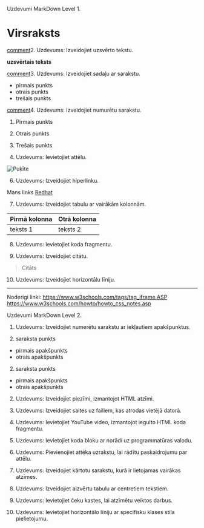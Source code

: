 Uzdevumi MarkDown Level 1.

[comment]: Uzdevums_adfsfas_adfasfsa 

# Virsraksts

[comment]2. Uzdevums: Izveidojiet uzsvērto tekstu.

**uzsvērtais teksts**

[comment]3. Uzdevums: Izveidojiet sadaļu ar sarakstu.

- pirmais punkts
- otrais punkts
- trešais punkts

[comment]4. Uzdevums: Izveidojiet numurētu sarakstu.

1. Pirmais punkts
2. Otrais punkts
3. Trešais punkts

5. Uzdevums: Ievietojiet attēlu.

![Puķīte](pink-flower-white-background.jpg)

6. Uzdevums: Izveidojiet hiperlinku.

Mans links [Redhat](https://www.redhat.com)

7. Uzdevums: Izveidojiet tabulu ar vairākām kolonnām.

| Pirmā kolonna | Otrā kolonna |
|---------------|--------------|
| teksts 1      | teksts 2     |


8. Uzdevums: Ievietojiet koda fragmentu.
 <html>
          <head>
            <title>Test</title>
          </head>

9. Uzdevums: Izveidojiet citātu.
> Citāts


10.  Uzdevums: Izveidojiet horizontālu līniju.

_______________________________________________

Noderigi linki:
https://www.w3schools.com/tags/tag_iframe.ASP
https://www.w3schools.com/howto/howto_css_notes.asp


Uzdevumi MarkDown Level 2.
1. Uzdevums: Izveidojiet numerētu sarakstu ar iekļautiem apakšpunktus.

1. saraksta punkts
- pirmais apakšpunkts
- otrais apakšpunkts
2. saraksta punkts
- pirmais apakšpunkts
- otrais apakšpunkts


2. Uzdevums: Izveidojiet piezīmi, izmantojot HTML atzīmi.

3. Uzdevums: Izveidojiet saites uz failiem, kas atrodas vietējā datorā.

4. Uzdevums: Ievietojiet YouTube video, izmantojot iegulto HTML koda fragmentu.

5. Uzdevums: Ievietojiet koda bloku ar norādi uz programmatūras valodu.

6. Uzdevums: Pievienojiet attēka uzrakstu, lai rādītu paskaidrojumu par attēlu.

7. Uzdevums: Izveidojiet kārtotu sarakstu, kurā ir lietojamas vairākas atzīmes.

8. Uzdevums: Izveidojiet aizvērtu tabulu ar centretiem tekstiem.

9. Uzdevums: Ievietojiet čeku kastes, lai atzīmētu veiktos darbus.

10.  Uzdevums: Ievietojiet horizontālo līniju ar specifisku klases stila pielietojumu.
